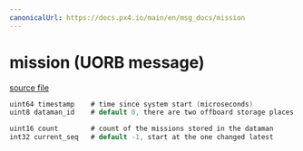 ```yaml
---
canonicalUrl: https://docs.px4.io/main/en/msg_docs/mission
---
```


# mission (UORB message)



[source file](https://github.com/PX4/PX4-Autopilot/blob/release/1.13/msg/mission.msg)

```c
uint64 timestamp	# time since system start (microseconds)
uint8 dataman_id	# default 0, there are two offboard storage places in the dataman: 0 or 1

uint16 count		# count of the missions stored in the dataman
int32 current_seq	# default -1, start at the one changed latest

```
